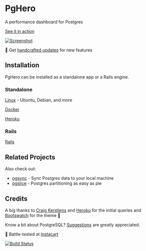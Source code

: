 # PgHero

A performance dashboard for Postgres

[See it in action](https://pghero.herokuapp.com/)

[![Screenshot](https://pghero.herokuapp.com/assets/screenshot-a54dead9c9bfc4c1176b184c5bd97ca1.png)](https://pghero.herokuapp.com/)

:speech_balloon: Get [handcrafted updates](http://chartkick.us7.list-manage.com/subscribe?u=952c861f99eb43084e0a49f98&id=6ea6541e8e&group[0][16]=true) for new features

## Installation

PgHero can be installed as a standalone app or a Rails engine.

### Standalone

[Linux](guides/Linux.md) - Ubuntu, Debian, and more

[Docker](guides/Docker.md)

[Heroku](guides/Heroku.md)

### Rails

[Rails](guides/Rails.md)

## Related Projects

Also check out:

- [pgsync](https://github.com/ankane/pgsync) - Sync Postgres data to your local machine
- [pgslice](https://github.com/ankane/pgslice) - Postgres partitioning as easy as pie

## Credits

A big thanks to [Craig Kerstiens](http://www.craigkerstiens.com/2013/01/10/more-on-postgres-performance/) and [Heroku](https://blog.heroku.com/archives/2013/5/10/more_insight_into_your_database_with_pgextras) for the initial queries and [Bootswatch](https://github.com/thomaspark/bootswatch) for the theme :clap:

Know a bit about PostgreSQL? [Suggestions](https://github.com/ankane/pghero/issues) are greatly appreciated.

:tangerine: Battle-tested at [Instacart](https://www.instacart.com/opensource)

[![Build Status](https://travis-ci.org/ankane/pghero.svg?branch=master)](https://travis-ci.org/ankane/pghero)
